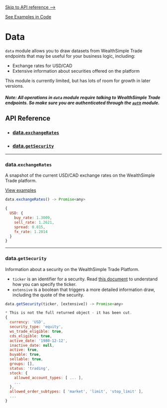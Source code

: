
[Skip to API reference -->](#api-reference)

[See Examples in Code](/docs/data/examples.js)

Data
===
`data` module allows you to draw datasets from WealthSimple Trade endpoints that may be useful for your business logic, including:
* Exchange rates for USD/CAD
* Extensive information about securities offered on the platform

This module is currently limited, but has lots of room for growth in later versions.

##### Note: All operations in `data` module require talking to WealthSimple Trade endpoints. So make sure you are authenticated through the [`auth`](/docs/auth/) module.

<a id="#api-reference"></a>

API Reference
---
* ### [data.`exchangeRates`](#data-exchangeRates)
* ### [data.`getSecurity`](#data-getSecurity)
---

<a id="data-exchangeRates"></a>
### data.`exchangeRates`

A snapshot of the current USD/CAD exchange rates on the WealthSimple Trade
platform.

[View examples](/docs/data/examples.js)

```javascript
data.exchangeRates() -> Promise<any>
```
```javascript
{
  USD: {
    buy_rate: 1.3009,
    sell_rate: 1.2621,
    spread: 0.015,
    fx_rate: 1.2814
  }
}
```

---

<a id="data-getSecurity"></a>
### data.`getSecurity`

Information about a security on the WealthSimple Trade Platform.
* `ticker` is an identifier for a security. Read [this document](/docs/ticker.md) to understand how you can specify the ticker.
* `extensive` is a boolean that triggers a more detailed information draw, including the quote of the security.
```javascript
data.getSecurity(ticker, [extensive]) -> Promise<any>
```
```javascript
* This is not the full returned object - it has been cut.
{
  currency: 'USD',
  security_type: 'equity',
  ws_trade_eligible: true,
  cds_eligible: true,
  active_date: '1980-12-12',
  inactive_date: null,
  active: true,
  buyable: true,
  sellable: true,
  groups: [],
  status: 'trading',
  stock: {
    allowed_account_types: [ ... ],
    ...
  },
  allowed_order_subtypes: [ 'market', 'limit', 'stop_limit' ],
  ...
}
```
